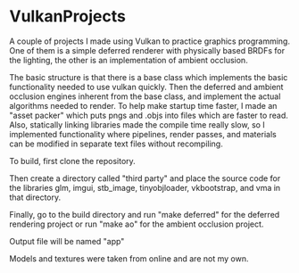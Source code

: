 # VulkanProjects
A couple of projects I made using Vulkan to practice graphics programming. One of them is a simple deferred renderer with physically based BRDFs for the lighting, the other is an implementation of ambient occlusion.

The basic structure is that there is a base class which implements the basic functionality needed to use vulkan quickly. Then the deferred and ambient occlusion engines inherent from the base class, and implement the actual algorithms needed to render. To help make startup time faster, I made an "asset packer" which puts pngs and .objs into files which are faster to read. Also, statically linking libraries made the compile time really slow, so I implemented functionality where pipelines, render passes, and materials can be modified in separate text files without recompiling.

To build, first clone the repository.

Then create a directory called "third party" and place the source code for the libraries glm, imgui, stb_image, tinyobjloader, vkbootstrap, and vma in that directory.

Finally, go to the build directory and run "make deferred" for the deferred rendering project or run "make ao" for the ambient occlusion project.

Output file will be named "app"

Models and textures were taken from online and are not my own.
